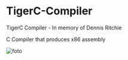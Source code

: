 # TigerC-Compiler
TigerC Compiler - In memory of Dennis Ritchie

C Compiler that produces x86 assembly


![foto](https://github.com/user-attachments/assets/27636fd5-a1cb-48e9-8492-3e2c28403612)


